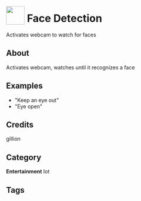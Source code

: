 # <img src="https://raw.githack.com/FortAwesome/Font-Awesome/master/svgs/solid/eye.svg" card_color="#FF0000" width="50" height="50" style="vertical-align:bottom"/> Face Detection
Activates webcam to watch for faces

## About
Activates webcam, watches until it recognizes a face

## Examples
* "Keep an eye out"
* "Eye open"

## Credits
gillion

## Category
**Entertainment**
Iot

## Tags

